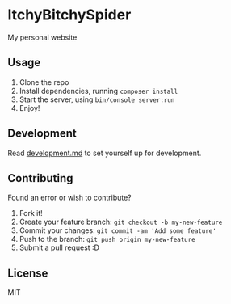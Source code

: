 # ItchyBitchySpider
My personal website

## Usage
1. Clone the repo
2. Install dependencies, running `composer install`
3. Start the server, using `bin/console server:run`
4. Enjoy!

## Development
Read [development.md](development.md) to set yourself up for development.

## Contributing
Found an error or wish to contribute?
1. Fork it!
2. Create your feature branch: `git checkout -b my-new-feature`
3. Commit your changes: `git commit -am 'Add some feature'`
4. Push to the branch: `git push origin my-new-feature`
5. Submit a pull request :D

## License
MIT
